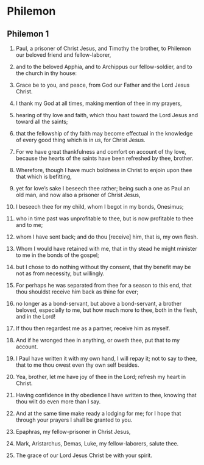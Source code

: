 # Philemon

## Philemon 1

1. Paul, a prisoner of Christ Jesus, and Timothy the brother, to Philemon our beloved friend and fellow-laborer,

2. and to the beloved Apphia, and to Archippus our fellow-soldier, and to the church in thy house:

3. Grace be to you, and peace, from God our Father and the Lord Jesus Christ.

4. I thank my God at all times, making mention of thee in my prayers,

5. hearing of thy love and faith, which thou hast toward the Lord Jesus and toward all the saints;

6. that the fellowship of thy faith may become effectual in the knowledge of every good thing which is in us, for Christ Jesus.

7. For we have great thankfulness and comfort on account of thy love, because the hearts of the saints have been refreshed by thee, brother.

8. Wherefore, though I have much boldness in Christ to enjoin upon thee that which is befitting,

9. yet for love’s sake I beseech thee rather; being such a one as Paul an old man, and now also a prisoner of Christ Jesus,

10. I beseech thee for my child, whom I begot in my bonds, Onesimus;

11. who in time past was unprofitable to thee, but is now profitable to thee and to me;

12. whom I have sent back; and do thou [receive] him, that is, my own flesh.

13. Whom I would have retained with me, that in thy stead he might minister to me in the bonds of the gospel;

14. but I chose to do nothing without thy consent, that thy benefit may be not as from necessity, but willingly.

15. For perhaps he was separated from thee for a season to this end, that thou shouldst receive him back as thine for ever;

16. no longer as a bond-servant, but above a bond-servant, a brother beloved, especially to me, but how much more to thee, both in the flesh, and in the Lord!

17. If thou then regardest me as a partner, receive him as myself.

18. And if he wronged thee in anything, or oweth thee, put that to my account.

19. I Paul have written it with my own hand, I will repay it; not to say to thee, that to me thou owest even thy own self besides.

20. Yea, brother, let me have joy of thee in the Lord; refresh my heart in Christ.

21. Having confidence in thy obedience I have written to thee, knowing that thou wilt do even more than I say.

22. And at the same time make ready a lodging for me; for I hope that through your prayers I shall be granted to you.

23. Epaphras, my fellow-prisoner in Christ Jesus,

24. Mark, Aristarchus, Demas, Luke, my fellow-laborers, salute thee.

25. The grace of our Lord Jesus Christ be with your spirit.